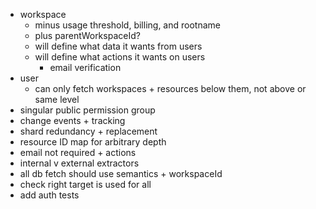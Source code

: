 - workspace
  - minus usage threshold, billing, and rootname
  - plus parentWorkspaceId?
  - will define what data it wants from users
  - will define what actions it wants on users
    - email verification
- user
  - can only fetch workspaces + resources below them, not above or same level
- singular public permission group
- change events + tracking
- shard redundancy + replacement
- resource ID map for arbitrary depth
- email not required + actions
- internal v external extractors
- all db fetch should use semantics + workspaceId
- check right target is used for all
- add auth tests
